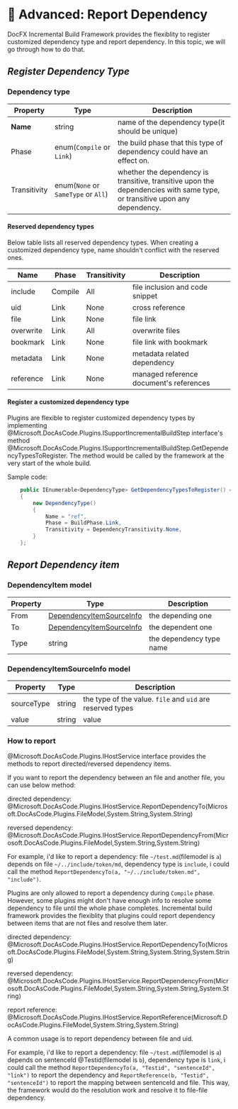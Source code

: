 🔧 Advanced: Report Dependency
=================================

DocFX Incremental Build Framework provides the flexiblity to register customized dependency type and report dependency. In this topic, we will go through how to do that.

*Register Dependency Type*
---------------------------

### Dependency type

Property                 | Type                                 | Description
-----------------------  | ------------------------------------ | ------------------------------------------------------------------------------------------------------------------------
**Name**                 | string                               | name of the dependency type(it should be unique)
Phase                    | enum(`Compile` or `Link`)            | the build phase that this type of dependency could have an effect on.
Transitivity             | enum(`None` or `SameType` or `All`)  | whether the dependency is transitive, transitive upon the dependencies with same type, or transitive upon any dependency.


#### Reserved dependency types

Below table lists all reserved dependency types. When creating a customized dependency type, name shouldn't conflict with the reserved ones.

**Name**                 | Phase                 | Transitivity             | Description
-----------------------  | ----------------------| -------------------------| -----------------------------------------------------------------------
include                  | Compile               | All                      | file inclusion and code snippet
uid                      | Link                  | None                     | cross reference
file                     | Link                  | None                     | file link
overwrite                | Link                  | All                      | overwrite files
bookmark                 | Link                  | None                     | file link with bookmark
metadata                 | Link                  | None                     | metadata related dependency
reference                | Link                  | None                     | managed reference document's references

#### Register a customized dependency type

Plugins are flexible to register customized dependency types by implementing @Microsoft.DocAsCode.Plugins.ISupportIncrementalBuildStep interface's method @Microsoft.DocAsCode.Plugins.ISupportIncrementalBuildStep.GetDependencyTypesToRegister. The method would be called by the framework at the very start of the whole build.

Sample code:

```csharp
    public IEnumerable<DependencyType> GetDependencyTypesToRegister() => new[]
    {
        new DependencyType()
        {
            Name = "ref",
            Phase = BuildPhase.Link,
            Transitivity = DependencyTransitivity.None,
        }
    };
```

*Report Dependency item*
-------------------

### DependencyItem model

Property                 | Type                                                   | Description
-----------------------  | -------------------------------------------------------| ----------------------------
From                     | [DependencyItemSourceInfo](#dependencyitemsourceinfo-model)  | the depending one
To                       | [DependencyItemSourceInfo](#dependencyitemsourceinfo-model)  | the dependent one
Type                     | string                                                 | the dependency type name

### DependencyItemSourceInfo model

Property                 | Type            | Description
-----------------------  | ----------------| -----------------------------------------------------------
sourceType               | string          | the type of the value. `file` and `uid` are reserved types  
value                    | string          | value

### How to report

@Microsoft.DocAsCode.Plugins.IHostService interface provides the methods to report directed/reversed dependency items.

If you want to report the dependency between an file and another file, you can use below method:

directed dependency: @Microsoft.DocAsCode.Plugins.IHostService.ReportDependencyTo(Microsoft.DocAsCode.Plugins.FileModel,System.String,System.String)

reversed dependency: @Microsoft.DocAsCode.Plugins.IHostService.ReportDependencyFrom(Microsoft.DocAsCode.Plugins.FileModel,System.String,System.String)

For example, i'd like to report a dependency: file `~/test.md`(filemodel is `a`) depends on file `~/../include/token/md`, dependency type is `include`,
i could call the method `ReportDependencyTo(a, "~/../include/token.md", "include")`.

Plugins are only allowed to report a dependency during `Compile` phase. However, some plugins might don't have enough info to resolve some dependency to file until the whole phase completes. Incremental build framework provides the flexiblity that plugins could report dependency between items that are not files and resolve them later.

directed dependency: @Microsoft.DocAsCode.Plugins.IHostService.ReportDependencyTo(Microsoft.DocAsCode.Plugins.FileModel,System.String,System.String,System.String)

reversed dependency: @Microsoft.DocAsCode.Plugins.IHostService.ReportDependencyFrom(Microsoft.DocAsCode.Plugins.FileModel,System.String,System.String,System.String)

report reference:    @Microsoft.DocAsCode.Plugins.IHostService.ReportReference(Microsoft.DocAsCode.Plugins.FileModel,System.String,System.String)

A common usage is to report dependency between file and uid.

For example, i'd like to report a dependency: file `~/test.md`(filemodel is `a`) depends on sentenceId @Testid(filemodel is `b`), dependency type is `link`,
i could call the method `ReportDependencyTo(a, "Testid", "sentenceId", "link")` to report the dependency and `ReportReference(b, "Testid", "sentenceId")` to report the mapping between sentenceId and file. This way, the framework would do the resolution work and resolve it to file-file dependency.